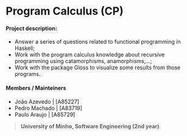 # Program Calculus (CP)
#### Project description:
* Answer a series of questions related to functional programming in Haskell;
* Work with the program calculus knowledge about recursive programming using catamorphisms, anamorphisms,...;
* Work with the package Gloss to visualize some results from those programs.
#### Members / Mainteiners 

- João Azevedo    | [A85227]
- Pedro Machado | [A83719]
- Paulo Araujo | [A85729]

>**University of Minho, Software Engineering (2nd year)**.
